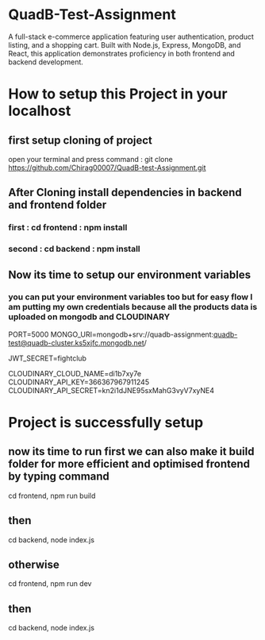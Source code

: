 
# QuadB-Test-Assignment

A full-stack e-commerce application featuring user authentication, product listing, and a shopping cart. Built with Node.js, Express, MongoDB, and React, this application demonstrates proficiency in both frontend and backend development.

# How to setup this Project in your localhost 







## first setup cloning of project

open your terminal and press command : git clone https://github.com/Chirag00007/QuadB-test-Assignment.git

## After Cloning install dependencies in backend and frontend folder

### first : cd frontend : npm install
### second : cd backend : npm install

## Now its time to setup our environment variables

### you can put your environment variables too but for easy flow I am putting my own credentials because all the products data is uploaded on mongodb and CLOUDINARY

PORT=5000
MONGO_URI=mongodb+srv://quadb-assignment:quadb-test@quadb-cluster.ks5xjfc.mongodb.net/

JWT_SECRET=fightclub

CLOUDINARY_CLOUD_NAME=di1b7xy7e
CLOUDINARY_API_KEY=366367967911245
CLOUDINARY_API_SECRET=kn2i1dJNE95sxMahG3vyV7xyNE4


# Project is successfully setup 

## now its time to run first we can also make it build folder for more efficient and optimised frontend by typing command


cd frontend,
npm run build 

## then

cd backend,
node index.js 

## otherwise 

cd frontend,
npm run dev

## then 

cd backend,
node index.js







